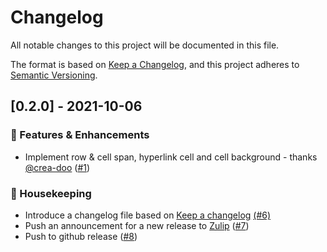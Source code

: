 # Changelog
All notable changes to this project will be documented in this file.

The format is based on [Keep a Changelog](https://keepachangelog.com/en/1.0.0/),
and this project adheres to [Semantic Versioning](https://semver.org/spec/v2.0.0.html).

## [0.2.0] - 2021-10-06

### :rocket: Features & Enhancements
- Implement row & cell span, hyperlink cell and cell background - thanks [@crea-doo](https://github.com/crea-doo) ([#1](https://github.com/uniqueck/asciidoctorj-office-extension/issues/1))

### :broom: Housekeeping
- Introduce a changelog file based on [Keep a changelog](https://keepachangelog.com/en/1.0.0/) [(#6)](https://github.com/uniqueck/asciidoctorj-office-extension/issues/6)
- Push an announcement for a new release to [Zulip](https://asciidoctor.zulipchat.com/#narrow/stream/279652-announce.C2.A0.F0.9F.93.A2/topic/contrib.20releases) ([#7](https://github.com/uniqueck/asciidoctorj-office-extension/issues/7))
- Push to github release ([#8](https://github.com/uniqueck/asciidoctorj-office-extension/issues/8))
